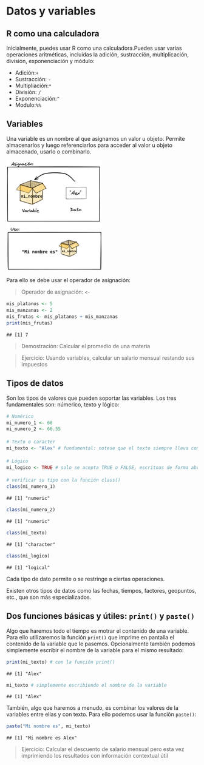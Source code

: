 Datos y variables
================

## R como una calculadora

Inicialmente, puedes usar R como una calculadora.Puedes usar varias
operaciones aritméticas, incluidas la adición, sustracción,
multiplicación, división, exponenciación y módulo:

-   Adición:`+`
-   Sustracción: `-`
-   Multipliación:`*`
-   División: `/`
-   Exponenciación:`^`
-   Modulo:`%%`

## Variables

Una variable es un nombre al que asignamos un valor u objeto. Permite
almacenarlos y luego referenciarlos para acceder al valor u objeto
almacenado, usarlo o combinarlo.

<img src="../pizarras/drawings/variable.png" style="width:50.0%" />

Para ello se debe usar el operador de asignación:

> Operador de asignación: `<-`

``` r
mis_platanos <- 5
mis_manzanas <- 2
mis_frutas <- mis_platanos + mis_manzanas
print(mis_frutas)
```

    ## [1] 7

> Demostración: Calcular el promedio de una materia

> Ejercicio: Usando variables, calcular un salario mensual restando sus
> impuestos

## Tipos de datos

Son los tipos de valores que pueden soportar las variables. Los tres
fundamentales son: númerico, texto y lógico:

``` r
# Numérico
mi_numero_1 <- 66
mi_numero_2 <- 66.55

# Texto o caracter
mi_texto <- "Alex" # fundamental: notese que el texto siempre lleva comillas para diferenciarlo de los nombres de variables y otros símbolos de programación

# Lógico
mi_logico <- TRUE # solo se acepta TRUE o FALSE, escritoas de forma abreviada también T y F

# verificar su tipo con la función class()
class(mi_numero_1)
```

    ## [1] "numeric"

``` r
class(mi_numero_2)
```

    ## [1] "numeric"

``` r
class(mi_texto)
```

    ## [1] "character"

``` r
class(mi_logico)
```

    ## [1] "logical"

Cada tipo de dato permite o se restringe a ciertas operaciones.

Existen otros tipos de datos como las fechas, tiempos, factores,
geopuntos, etc., que son más especializados.

## Dos funciones básicas y útiles: `print()` y `paste()`

Algo que haremos todo el tiempo es motrar el contenido de una variable.
Para ello utilizaremos la función `print()` que imprime en pantalla el
contenido de la variable que le pasemos. Opcionalmente también podemos
simplemente escribir el nombre de la variable para el mismo resultado:

``` r
print(mi_texto) # con la función print()
```

    ## [1] "Alex"

``` r
mi_texto # simplemente escribiendo el nombre de la variable
```

    ## [1] "Alex"

También, algo que haremos a menudo, es combinar los valores de la
variables entre ellas y con texto. Para ello podemos usar la función
`paste()`:

``` r
paste("Mi nombre es", mi_texto)
```

    ## [1] "Mi nombre es Alex"

> Ejercicio: Calcular el descuento de salario mensual pero esta vez
> imprimiendo los resultados con información contextual útil
